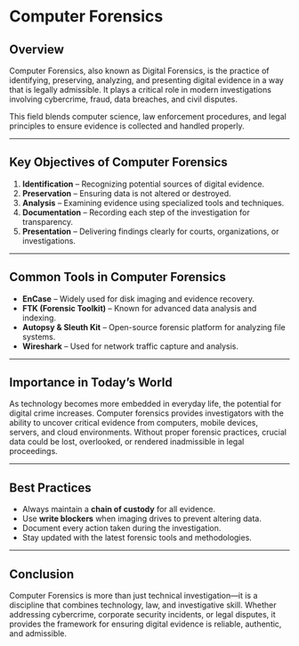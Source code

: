 # Computer Forensics

## Overview
Computer Forensics, also known as Digital Forensics, is the practice of identifying, preserving, analyzing, and presenting digital evidence in a way that is legally admissible. It plays a critical role in modern investigations involving cybercrime, fraud, data breaches, and civil disputes.  

This field blends computer science, law enforcement procedures, and legal principles to ensure evidence is collected and handled properly.

---

## Key Objectives of Computer Forensics
1. **Identification** – Recognizing potential sources of digital evidence.  
2. **Preservation** – Ensuring data is not altered or destroyed.  
3. **Analysis** – Examining evidence using specialized tools and techniques.  
4. **Documentation** – Recording each step of the investigation for transparency.  
5. **Presentation** – Delivering findings clearly for courts, organizations, or investigations.  

---

## Common Tools in Computer Forensics
- **EnCase** – Widely used for disk imaging and evidence recovery.  
- **FTK (Forensic Toolkit)** – Known for advanced data analysis and indexing.  
- **Autopsy & Sleuth Kit** – Open-source forensic platform for analyzing file systems.  
- **Wireshark** – Used for network traffic capture and analysis.  

---

## Importance in Today’s World
As technology becomes more embedded in everyday life, the potential for digital crime increases. Computer forensics provides investigators with the ability to uncover critical evidence from computers, mobile devices, servers, and cloud environments. Without proper forensic practices, crucial data could be lost, overlooked, or rendered inadmissible in legal proceedings.

---

## Best Practices
- Always maintain a **chain of custody** for all evidence.  
- Use **write blockers** when imaging drives to prevent altering data.  
- Document every action taken during the investigation.  
- Stay updated with the latest forensic tools and methodologies.  

---

## Conclusion
Computer Forensics is more than just technical investigation—it is a discipline that combines technology, law, and investigative skill. Whether addressing cybercrime, corporate security incidents, or legal disputes, it provides the framework for ensuring digital evidence is reliable, authentic, and admissible.
